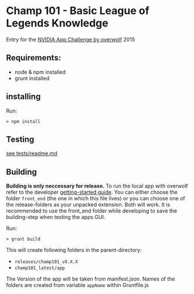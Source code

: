 # Champ 101 - Basic League of Legends Knowledge

Entry for the [NVIDIA App Challenge by overwolf](http://www.overwolf.com/nvidia-app-challenge/) 2015

## Requirements:

- node & npm installed
- grunt installed

## installing
Run:

	> npm install

## Testing
[see tests/readme.md](tests/readme.md)

## Building
**Building is only neccessary for release.**
To run the local app with overwolf refer to the developer [getting-started guide](http://developers.overwolf.com/documentation/#odk-2-0-introduction).
You can either choose the folder ```front_end``` (the one in which this file lives) or you can choose one of the release-folders as your unpacked extension. Both will work.
It is recommended to use the front_end folder while developing to save the building-step when testing the apps GUI.

Run:

    > grunt build

This will create following folders in the parent-directory:
* ``` releases/champ101_vX.X.X ```
* ``` champ101_latest/app ```

The Version of the app will be taken from manifest.json.
Names of the folders are created from variable ```appName``` within Gruntfile.js